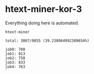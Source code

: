 # htext-miner-kor-3

Everything doing here is automated.

```
htext-miner

total: 3867/9855 (39.238964992389654%)

job0: 700
job1: 813
job2: 758
job3: 833
job4: 763
```